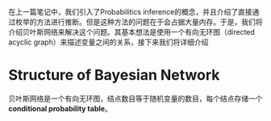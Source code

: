 在上一篇笔记中，我们引入了Probabilitics inference的概念，并且介绍了直接通过枚举的方法进行推断。但是这种方法的问题在于会占据大量内存。于是，我们将介绍贝叶斯网络来解决这个问题。其基本想法是使用一个有向无环图（directed acyclic graph）来描述变量之间的关系，接下来我们将详细介绍

# Structure of Bayesian Network

贝叶斯网络是一个有向无环图，结点数目等于随机变量的数目，每个结点存储一个**conditional probability table**。


